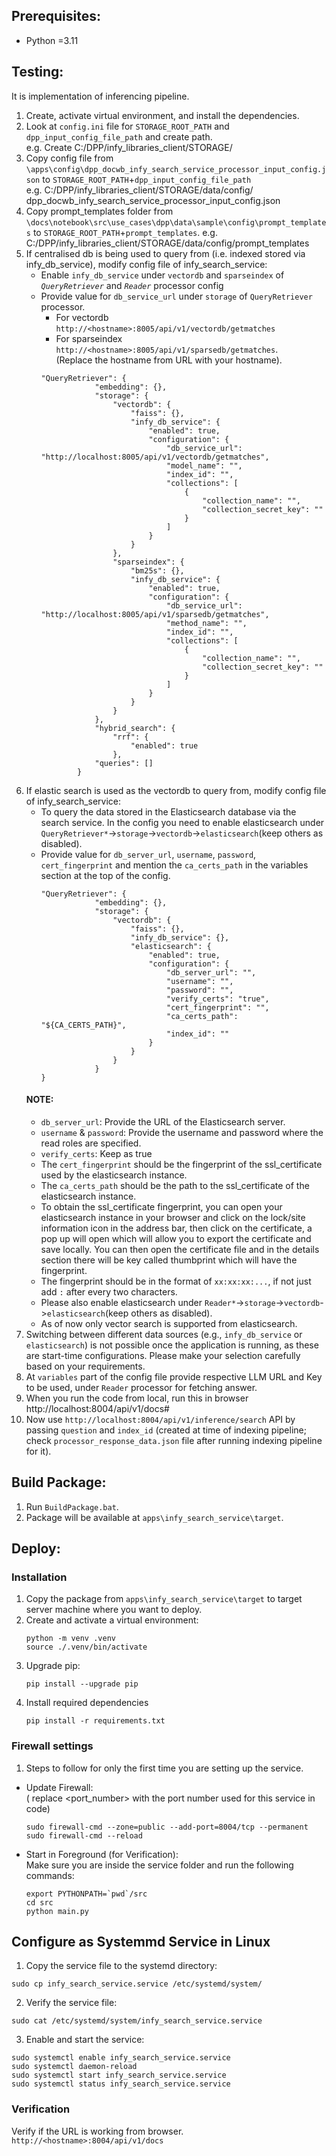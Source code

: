 ## Prerequisites:
- Python =3.11

## Testing:
It is implementation of inferencing pipeline. 
1. Create, activate virtual environment, and install the dependencies.
2. Look at `config.ini` file for `STORAGE_ROOT_PATH` and `dpp_input_config_file_path` and create path.    
e.g. Create C:/DPP/infy_libraries_client/STORAGE/
3. Copy config file from `\apps\config\dpp_docwb_infy_search_service_processor_input_config.json` to `STORAGE_ROOT_PATH`+`dpp_input_config_file_path`  
e.g. C:/DPP/infy_libraries_client/STORAGE/data/config/
dpp_docwb_infy_search_service_processor_input_config.json
4. Copy prompt_templates folder from `\docs\notebook\src\use_cases\dpp\data\sample\config\prompt_templates` to `STORAGE_ROOT_PATH`+`prompt_templates`.
e.g. C:/DPP/infy_libraries_client/STORAGE/data/config/prompt_templates
5. If centralised db is being used to query from (i.e. indexed stored via infy_db_service), modify config file of infy_search_service: 
    * Enable `infy_db_service` under `vectordb` and `sparseindex` of _`QueryRetriever`_ and _`Reader`_ processor config 
    * Provide value for `db_service_url` under `storage` of `QueryRetriever` processor.  
        * For vectordb `http://<hostname>:8005/api/v1/vectordb/getmatches` 
        * For sparseindex `http://<hostname>:8005/api/v1/sparsedb/getmatches`.  
        (Replace the hostname from URL with your hostname).
        ```
        "QueryRetriever": {
                    "embedding": {},
                    "storage": {
                        "vectordb": {
                            "faiss": {},
                            "infy_db_service": {
                                "enabled": true,
                                "configuration": {
                                    "db_service_url": "http://localhost:8005/api/v1/vectordb/getmatches",
                                    "model_name": "",
                                    "index_id": "",
                                    "collections": [
                                        {
                                            "collection_name": "",
                                            "collection_secret_key": ""
                                        }
                                    ]
                                }
                            }
                        },
                        "sparseindex": {
                            "bm25s": {},
                            "infy_db_service": {
                                "enabled": true,
                                "configuration": {
                                    "db_service_url": "http://localhost:8005/api/v1/sparsedb/getmatches",
                                    "method_name": "",
                                    "index_id": "",
                                    "collections": [
                                        {
                                            "collection_name": "",
                                            "collection_secret_key": ""
                                        }
                                    ]
                                }
                            }
                        }
                    },
                    "hybrid_search": {
                        "rrf": {
                            "enabled": true
                        },
                    "queries": []
                }
        ```
6. If elastic search is used as the vectordb to query from, modify config file of infy_search_service:
    * To query the data stored in the Elasticsearch database via the search service. In the config you need to enable elasticsearch under `QueryRetriever*`->`storage`->`vectordb`->`elasticsearch`(keep others as disabled).
    * Provide value for `db_server_url`, `username`, `password`, `cert_fingerprint` and mention the `ca_certs_path` in the variables section at the top of the config.  
        ```
        "QueryRetriever": {
                    "embedding": {},
                    "storage": {
                        "vectordb": {
                            "faiss": {},
                            "infy_db_service": {},
                            "elasticsearch": {
                                "enabled": true,
                                "configuration": {
                                    "db_server_url": "",
                                    "username": "",
                                    "password": "",
                                    "verify_certs": "true",
                                    "cert_fingerprint": "",
                                    "ca_certs_path": "${CA_CERTS_PATH}",
                                    "index_id": ""
                                }
                            }
                        }
                    }
        }
        ```
    #### NOTE:
    * `db_server_url`: Provide the URL of the Elasticsearch server.
    * `username` & `password`: Provide the username and password where the read roles are specified.
    * `verify_certs`: Keep as true
    * The `cert_fingerprint` should be the fingerprint of the ssl_certificate used by the elasticsearch instance.
    * The `ca_certs_path` should be the path to the ssl_certificate of the elasticsearch instance.
    * To obtain the ssl_certificate fingerprint, you can open your elasticsearch instance in your browser and click on the lock/site information icon in the address bar, then click on the certificate, a pop up will open which will allow you to export the certificate and save locally. You can then open the certificate file and in the details section there will be key called thumbprint which will have the fingerprint.
    * The fingerprint should be in the format of `xx:xx:xx:...`, if not just add `:` after every two characters.
    * Please also enable elasticsearch under `Reader*`->`storage`->`vectordb`->`elasticsearch`(keep others as disabled).
    * As of now only vector search is supported from elasticsearch.
7. Switching between different data sources (e.g., `infy_db_service` or `elasticsearch`) is not possible once the application is running, as these are start-time configurations. Please make your selection carefully based on your requirements.
8. At `variables` part of the config file provide respective LLM URL and Key to be used, under `Reader` processor for fetching answer.
9. When you run the code from local, run this in browser http://localhost:8004/api/v1/docs# 
10. Now use `http://localhost:8004/api/v1/inference/search` API by passing `question` and `index_id` (created at time of indexing pipeline; check `processor_response_data.json` file after running indexing pipeline for it).


## Build Package: 
1. Run `BuildPackage.bat`.
2. Package will be available at `apps\infy_search_service\target`.

## Deploy:
### Installation 
1. Copy the package from `apps\infy_search_service\target` to target server machine where you want to deploy.
2. Create and activate a virtual environment:
    ```
    python -m venv .venv
    source ./.venv/bin/activate
    ```
3. Upgrade pip:
    ```
    pip install --upgrade pip
    ```
4. Install required dependencies  
    ```
    pip install -r requirements.txt
    ```
### Firewall settings
1. Steps to follow for only the first time you are setting up the service.
* Update Firewall:  
( replace <port_number> with the port number used for this service in code)
  ```
  sudo firewall-cmd --zone=public --add-port=8004/tcp --permanent
  sudo firewall-cmd --reload
  ```
* Start in Foreground (for Verification):  
Make sure you are inside the service folder and run the following commands:
  ```
  export PYTHONPATH=`pwd`/src
  cd src
  python main.py
  ```


## Configure as Systemmd Service in Linux
1.  Copy the service file to the systemd directory:
  ```
  sudo cp infy_search_service.service /etc/systemd/system/
  ```
2. Verify the service file:
  ```
  sudo cat /etc/systemd/system/infy_search_service.service
  ```
3. Enable and start the service:
```
sudo systemctl enable infy_search_service.service
sudo systemctl daemon-reload
sudo systemctl start infy_search_service.service
sudo systemctl status infy_search_service.service
```

### Verification
Verify if the URL is working from browser.  
`http://<hostname>:8004/api/v1/docs`


